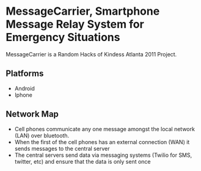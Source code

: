 # MessageCarrier, Smartphone Message Relay System for Emergency Situations

MessageCarrier is a Random Hacks of Kindess Atlanta 2011 Project.

## Platforms
- Android
- Iphone

## Network Map
- Cell phones communicate any one message amongst the local network (LAN) over bluetooth.
- When the first of the cell phones has an external connection (WAN) it sends messages to the central server
- The central servers send data via messaging systems (Twilio for SMS, twitter, etc) and ensure that the data is only sent once 

